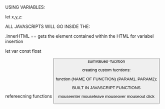 USING VARIABLES:

let x,y,z:


ALL JAVASCRIPTS WILL GO INSIDE THE:


<script>
let x = 5;
y = 6;
z = x + y;
</script>



.innerHTML == gets the element contained within the HTML
for variabel insertion 




let
var 
const
float


refereecning functions
<button onClick="sumValues(7,8)">
sumValues=fucntion 


creating custom fucntions: 

function (NAME OF FUNCTION) (PARAM1, PARAM2);



BUILT IN JAVASCRIPT FUNCTIONS

mouseenter
mouseleave
mouseover
mouseout
click